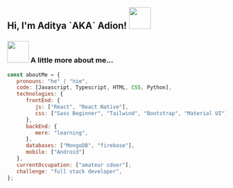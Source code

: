 <h2> Hi, I'm Aditya `AKA` Adion! <img src="https://media.giphy.com/media/mGcNjsfWAjY5AEZNw6/giphy.gif" width="50"></h2>

### <img src="https://media.giphy.com/media/VgCDAzcKvsR6OM0uWg/giphy.gif" width="50"> A little more about me...

```javascript
const aboutMe = {
   pronouns: "he" | "him",
   code: [Javascript, Typescript, HTML, CSS, Python],
   technologies: {
      frontEnd: {
         js: ["React", "React Native"],
         css: ["Sass Beginner", "Tailwind", "Bootstrap", "Material UI"]
      },
      backEnd: {
         mern: "learning",
      },
      databases: ["MongoDB", "firebase"],
      mobile: ["Android"]
   },
   currentOccupation: ["amateur cdoer"],
   challenge: "full stack developer",
};
```
